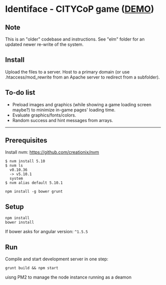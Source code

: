# Identiface - CITYCoP game ([DEMO](http://prod3.imt.hig.no/game))

## Note

This is an "older" codebase and instructions. See "elm" folder for an updated newer re-write of the system.


## Install

Upload the files to a server. Host to a primary domain (or use .htaccess/mod_rewrite from an Apache server to redirect from a subfolder).

## To-do list

* Preload images and graphics (while showing a game loading screen maybe?) to minimize in-game pages' loading time. 
* Evaluate graphics/fonts/colors.
* Random success and hint messages from arrays.


---------------------
## Prerequisites

Install nvm:
https://github.com/creationix/nvm

```
$ nvm install 5.10
$ nvm ls
  v0.10.36
  -> v5.10.1
  system
$ nvm alias default 5.10.1
```

```
npm install -g bower grunt
```


## Setup

```
npm install
bower install
```

If bower asks for angular version: `^1.5.5`

## Run

Compile and start development server in one step:

```
grunt build && npm start
```
uisng PM2 to manage the node instance running as a deamon





